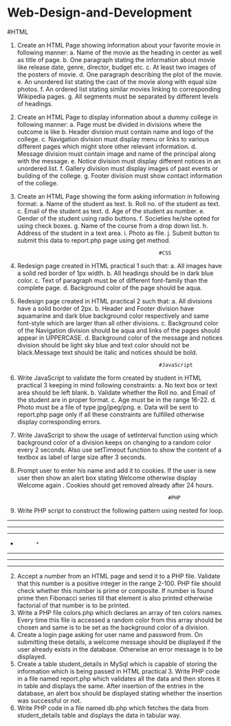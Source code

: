# Web-Design-and-Development
  #HTML
                                                   
1. Create an HTML Page showing information about your favorite movie in following manner:
    a. Name of the movie as the heading in center as well as title of page.
    b. One paragraph stating the information about movie like release date, genre, director, budget etc.
    c. At least two images of the posters of movie.
    d. One paragraph describing the plot of the movie.
    e. An unordered list stating the cast of the movie along with equal size photos.
    f. An ordered list stating similar movies linking to corresponding Wikipedia pages.
    g. All segments must be separated by different levels of headings.
2. Create an HTML Page to display information about a dummy college in following manner:
    a. Page must be divided in divisions where the outcome is like
    b. Header division must contain name and logo of the college.
    c. Navigation division must display menu or links to various different pages which might store other relevant information.
    d. Message division must contain image and name of the principal along with the message.
    e. Notice division must display different notices in an unordered list.
    f. Gallery division must display images of past events or building of the college.
    g. Footer division must show contact information of the college.
3. Create an HTML Page showing the form asking information in following format:
    a. Name of the student as text.
    b. Roll no. of the student as text.
    c. Email of the student as text.
    d. Age of the student as number.
    e. Gender of the student using radio buttons.
    f. Societies he/she opted for using check boxes.
    g. Name of the course from a drop down list.
    h. Address of the student in a text area.
    i. Photo as file.
    j. Submit button to submit this data to report.php page using get method.


                                                     #CSS
1. Redesign page created in HTML practical 1 such that:
    a. All images have a solid red border of 1px width.
    b. All headings should be in dark blue color.
    c. Text of paragraph must be of different font-family than the complete page.
    d. Background color of the page should be aqua.
2. Redesign page created in HTML practical 2 such that:
    a. All divisions have a solid border of 2px.
    b. Header and Footer division have aquamarine and dark blue background color respectively and same font-style which are larger than all other divisions.
    c. Background color of the Navigation division should be aqua and links of the pages should appear in UPPERCASE.
    d. Background color of the message and notices division should be light sky blue and text color should not be black.Message text should be italic and notices should be bold.




                                                     #JavaScript
1. Write JavaScript to validate the form created by student in HTML practical 3 keeping in mind following constraints:
    a. No text box or text area should be left blank.
    b. Validate whether the Roll no. and Email of the student are in proper format.
    c. Age must be in the range 16-22.
    d. Photo must be a file of type jpg/jpeg/png.
    e. Data will be sent to report.php page only if all these constraints are fulfilled otherwise display corresponding errors.
2. Write JavaScript to show the usage of setInterval function using which background color of a division keeps on changing to a random color every 2 seconds. Also use setTimeout function to show the content of a textbox as label of large size after 3 seconds.
3. Prompt user to enter his name and add it to cookies. If the user is new user then show an alert box stating Welcome <user name> otherwise display Welcome again <user name>. Cookies should get removed already after 24 hours.

                                                        #PHP
1. Write PHP script to construct the following pattern using nested for loop.
* * * * * * *
* * *   * * *
* *       * * 
*           *
* *       * * 
* * *   * * *
* * * * * * *

2. Accept a number from an HTML page and send it to a PHP file. Validate that this number is a positive integer in the range 2-100. PHP file should check whether this number is prime or composite. If number is found prime then Fibonacci series till that element is also printed otherwise factorial of that           number is to be printed.
3. Write a PHP file colors.php which declares an array of ten colors names. Every time this file is accessed a random color from this array should be chosen and same is to be set as the background color of a division.
4. Create a login page asking for user name and password from. On submitting these details, a welcome message should be displayed if the user already exists in the database. Otherwise an error message is to be displayed.
5. Create a table student_details in MySql which is capable of storing the information which is being passed in HTML practical 3. Write PHP code in a file named report.php which validates all the data and then stores it in table and displays the same. After insertion of the entries in the database, an alert box should be displayed stating whether the insertion was successful or not.
6. Write PHP code in a file named db.php which fetches the data from student_details table and displays the data in tabular way.


